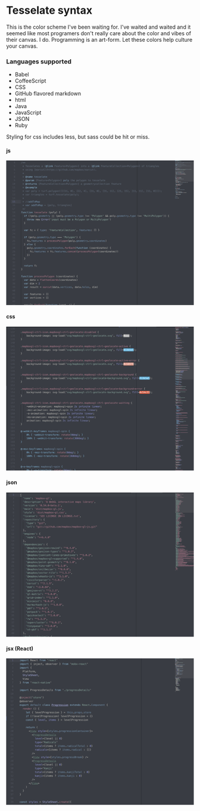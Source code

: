 # Tesselate syntax

This is the color scheme I've been waiting for. I've waited and waited and it seemed like most programers don't really care about the color and vibes of their canvas. I do. Programming is an art-form. Let these colors help culture your canvas.

### Languages supported

- Babel
- CoffeeScript
- CSS
- GitHub flavored markdown
- html
- Java
- JavaScript
- JSON
- Ruby

Styling for css includes less, but sass could be hit or miss.

#### js

![showcase-js](https://github.com/CraigglesO/tesselate-syntax/blob/master/showcase/javascript.png?raw=true)

#### css

![showcase-json](https://github.com/CraigglesO/tesselate-syntax/blob/master/showcase/css.png?raw=true)

#### json

![showcase-json](https://github.com/CraigglesO/tesselate-syntax/blob/master/showcase/json.png?raw=true)

#### jsx (React)

![showcase-json](https://github.com/CraigglesO/tesselate-syntax/blob/master/showcase/react.png?raw=true)
